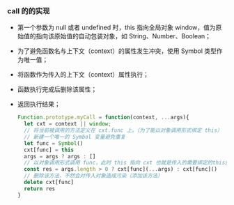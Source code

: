 ### call 的的实现

- 第一个参数为 null 或者 undefined 时，this 指向全局对象 window，值为原始值的指向该原始值的自动包装对象，如 String、Number、Boolean；

- 为了避免函数名与上下文（context）的属性发生冲突，使用 Symbol 类型作为唯一值；

- 将函数作为传入的上下文（context）属性执行；

- 函数执行完成后删除该属性；

- 返回执行结果；

  ```javascript
  Function.prototype.myCall = function(context, ...args){
    let cxt = context || window;
    // 将当前被调用的方法定义在 cxt.func 上。（为了能以对象调用形式绑定 this）
    // 新建一个唯一的 Symbol 变量避免重复
    let func = Symbol()
    cxt[func] = this
    args = args ? args : []
    // 以对象调用形式调用 func，此时 this 指向 cxt 也就是传入的需要绑定的this指向
    const res = args.length > 0 ? cxt[func](...args) : cxt[func]()
    // 删除该方法，不然会对传入对象造成污染（添加该方法）
    delete cxt[func]
    return res
  }
  ```

  